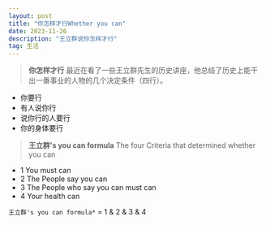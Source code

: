 ```yaml
---
layout: post
title: "你怎样才行Whether you can"
date: 2023-11-26
description: "王立群说你怎样才行"
tag: 生活
---  
```


> **你怎样才行** 最近在看了一些王立群先生的历史讲座，他总结了历史上能干出一番事业的人物的几个决定条件（四行）。

- 你要行
- 有人说你行
- 说你行的人要行
- 你的身体要行


> **王立群's you can formula** The four Criteria that determined whether you can
- 1 You must can
- 2 The People say you can 
- 3 The People who say you can must can
- 4 Your health can

`王立群's you can formula*` = 1 & 2 & 3 & 4